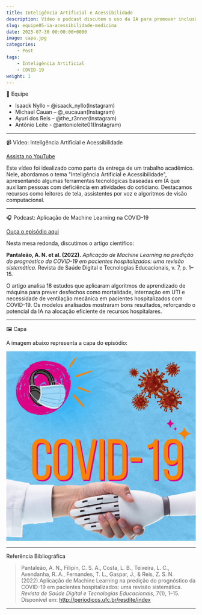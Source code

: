 ```yaml
---
title: Inteligência Artificial e Acessibilidade
description: Vídeo e podcast discutem o uso da IA para promover inclusão e apoiar decisões clínicas na pandemia de COVID-19.
slug: equipe05-ia-acessibilidade-medicina
date: 2025-07-30 00:00:00+0000
image: capa.jpg
categories:
    - Post
tags:
    - Inteligência Artificial
    - COVID-19
weight: 1
---
```


👥 Equipe

- Isaack Nyllo – @isaack_nyllo(Instagram)
- Michael Cauan – @_eucauan(Instagram)
- Ayuri dos Reis – @the_r3nner(Instagram)
- Antônio Leite - @antonioleite01(Instagram)

---

📹 Vídeo: Inteligência Artificial e Acessibilidade

[Assista no YouTube](https://www.youtube.com/watch?v=MidINkECNuo)

Este vídeo foi idealizado como parte da entrega de um trabalho acadêmico. Nele, abordamos o tema "Inteligência Artificial e Acessibilidade", 
apresentando algumas ferramentas tecnológicas baseadas em IA que auxiliam pessoas com deficiência em atividades do cotidiano. 
Destacamos recursos como leitores de tela, assistentes por voz e algoritmos de visão computacional.

---

🎧 Podcast: Aplicação de Machine Learning na COVID-19

[Ouça o episódio aqui](podcast.mp3) 

Nesta mesa redonda, discutimos o artigo científico:

**Pantaleão, A. N. et al. (2022).** *Aplicação de Machine Learning na predição do prognóstico da COVID-19 em pacientes hospitalizados: uma revisão sistemática.* Revista de Saúde Digital e Tecnologias Educacionais, v. 7, p. 1–15.

O artigo analisa 18 estudos que aplicaram algoritmos de aprendizado de máquina para prever desfechos como mortalidade, internação em UTI e 
necessidade de ventilação mecânica em pacientes hospitalizados com COVID-19. Os modelos analisados mostraram bons resultados, reforçando o 
potencial da IA na alocação eficiente de recursos hospitalares.

---

🖼️ Capa

A imagem abaixo representa a capa do episódio:

![Capa do Episódio](capa.jpg)

---

Referência Bibliográfica

> Pantaleão, A. N., Filipin, C. S. A., Costa, L. B., Teixeira, L. C., Avendanha, R. A., Fernandes, T. L., Gaspar, J., & Reis, Z. S. N. (2022).Aplicação de Machine Learning na predição do prognóstico da COVID-19 em pacientes hospitalizados: uma revisão sistemática. *Revista de Saúde Digital e Tecnologias Educacionais*, 7(1), 1–15. Disponível em: http://periodicos.ufc.br/resdite/index

---

